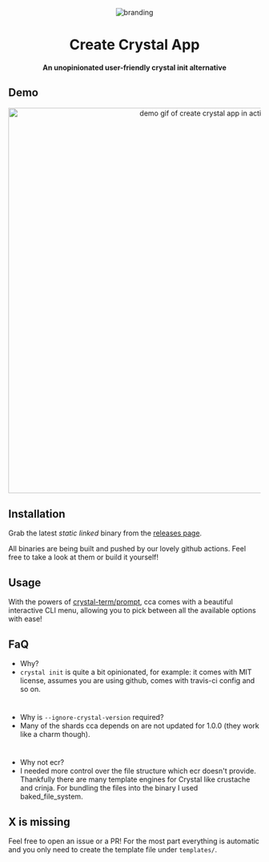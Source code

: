 <p align="center">
  <img alt="branding" src="https://i.imgur.com/kSSSree.png">
</p>
<h1 align="center">Create Crystal App</h1>
<h4 align="center">An unopinionated user-friendly crystal init alternative</h4>

## Demo

<p align="center">
  <img width="768" alt="demo gif of create crystal app in action" src="https://i.imgur.com/KiZsMHF.gif">
</p>

## Installation

Grab the latest *static linked* binary from the [releases page](https://github.com/GeopJr/create-crystal-app/releases/latest).

All binaries are being built and pushed by our lovely github actions. Feel free to take a look at them or build it yourself!

## Usage

With the powers of [crystal-term/prompt](https://github.com/crystal-term/prompt), cca comes with a beautiful interactive CLI menu, allowing you to pick between all the available options with ease!

## FaQ

- Why?
- `crystal init` is quite a bit opinionated, for example: it comes with MIT license, assumes you are using github, comes with travis-ci config and so on.
#
- Why is `--ignore-crystal-version` required?
- Many of the shards cca depends on are not updated for 1.0.0 (they work like a charm though).
#
- Why not ecr?
- I needed more control over the file structure which ecr doesn't provide. Thankfully there are many template engines for Crystal like crustache and crinja. For bundling the files into the binary I used baked_file_system.

## X is missing

Feel free to open an issue or a PR!
For the most part everything is automatic and you only need to create the template file under `templates/`.
